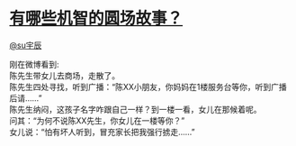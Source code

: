 
#  [有哪些机智的圆场故事？](https://zhihu.com/questions/27103265)



[@su宇辰](https://zhihu.com/people/f6c53a5a56a58786d28cf5c2f73a2e3d)

刚在微博看到:<br>陈先生带女儿去商场，走散了。<br>陈先生四处寻找，听到广播：“陈XX小朋友，你妈妈在1楼服务台等你，听到广播后请……”<br>陈先生纳闷，这孩子名字咋跟自己一样？到一楼一看，女儿在那候着呢。<br>问其：“为何不说陈XX先生，你女儿在一楼等你？”<br>女儿说：“怕有坏人听到，冒充家长把我强行掳走……”